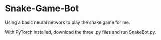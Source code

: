 # Snake-Game-Bot
Using a basic neural network to play the snake game for me.

With PyTorch installed, download the three .py files and run SnakeBot.py.
